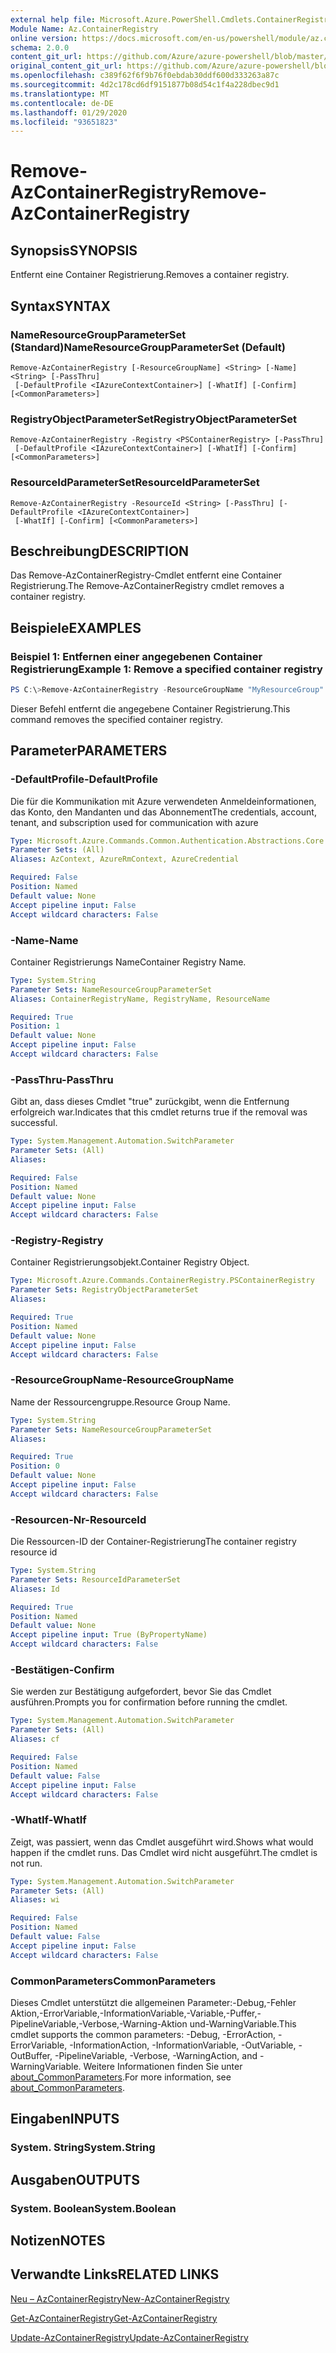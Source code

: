 ```yaml
---
external help file: Microsoft.Azure.PowerShell.Cmdlets.ContainerRegistry.dll-Help.xml
Module Name: Az.ContainerRegistry
online version: https://docs.microsoft.com/en-us/powershell/module/az.containerregistry/remove-azcontainerregistry
schema: 2.0.0
content_git_url: https://github.com/Azure/azure-powershell/blob/master/src/ContainerRegistry/ContainerRegistry/help/Remove-AzContainerRegistry.md
original_content_git_url: https://github.com/Azure/azure-powershell/blob/master/src/ContainerRegistry/ContainerRegistry/help/Remove-AzContainerRegistry.md
ms.openlocfilehash: c389f62f6f9b76f0ebdab30ddf600d333263a87c
ms.sourcegitcommit: 4d2c178cd6df9151877b08d54c1f4a228dbec9d1
ms.translationtype: MT
ms.contentlocale: de-DE
ms.lasthandoff: 01/29/2020
ms.locfileid: "93651823"
---
```

# <span data-ttu-id="f1f43-101">Remove-AzContainerRegistry</span><span class="sxs-lookup"><span data-stu-id="f1f43-101">Remove-AzContainerRegistry</span></span>

## <span data-ttu-id="f1f43-102">Synopsis</span><span class="sxs-lookup"><span data-stu-id="f1f43-102">SYNOPSIS</span></span>
<span data-ttu-id="f1f43-103">Entfernt eine Container Registrierung.</span><span class="sxs-lookup"><span data-stu-id="f1f43-103">Removes a container registry.</span></span>

## <span data-ttu-id="f1f43-104">Syntax</span><span class="sxs-lookup"><span data-stu-id="f1f43-104">SYNTAX</span></span>

### <span data-ttu-id="f1f43-105">NameResourceGroupParameterSet (Standard)</span><span class="sxs-lookup"><span data-stu-id="f1f43-105">NameResourceGroupParameterSet (Default)</span></span>
```
Remove-AzContainerRegistry [-ResourceGroupName] <String> [-Name] <String> [-PassThru]
 [-DefaultProfile <IAzureContextContainer>] [-WhatIf] [-Confirm] [<CommonParameters>]
```

### <span data-ttu-id="f1f43-106">RegistryObjectParameterSet</span><span class="sxs-lookup"><span data-stu-id="f1f43-106">RegistryObjectParameterSet</span></span>
```
Remove-AzContainerRegistry -Registry <PSContainerRegistry> [-PassThru]
 [-DefaultProfile <IAzureContextContainer>] [-WhatIf] [-Confirm] [<CommonParameters>]
```

### <span data-ttu-id="f1f43-107">ResourceIdParameterSet</span><span class="sxs-lookup"><span data-stu-id="f1f43-107">ResourceIdParameterSet</span></span>
```
Remove-AzContainerRegistry -ResourceId <String> [-PassThru] [-DefaultProfile <IAzureContextContainer>]
 [-WhatIf] [-Confirm] [<CommonParameters>]
```

## <span data-ttu-id="f1f43-108">Beschreibung</span><span class="sxs-lookup"><span data-stu-id="f1f43-108">DESCRIPTION</span></span>
<span data-ttu-id="f1f43-109">Das Remove-AzContainerRegistry-Cmdlet entfernt eine Container Registrierung.</span><span class="sxs-lookup"><span data-stu-id="f1f43-109">The Remove-AzContainerRegistry cmdlet removes a container registry.</span></span>

## <span data-ttu-id="f1f43-110">Beispiele</span><span class="sxs-lookup"><span data-stu-id="f1f43-110">EXAMPLES</span></span>

### <span data-ttu-id="f1f43-111">Beispiel 1: Entfernen einer angegebenen Container Registrierung</span><span class="sxs-lookup"><span data-stu-id="f1f43-111">Example 1: Remove a specified container registry</span></span>
```powershell
PS C:\>Remove-AzContainerRegistry -ResourceGroupName "MyResourceGroup" -Name "MyRegistry"
```

<span data-ttu-id="f1f43-112">Dieser Befehl entfernt die angegebene Container Registrierung.</span><span class="sxs-lookup"><span data-stu-id="f1f43-112">This command removes the specified container registry.</span></span>

## <span data-ttu-id="f1f43-113">Parameter</span><span class="sxs-lookup"><span data-stu-id="f1f43-113">PARAMETERS</span></span>

### <span data-ttu-id="f1f43-114">-DefaultProfile</span><span class="sxs-lookup"><span data-stu-id="f1f43-114">-DefaultProfile</span></span>
<span data-ttu-id="f1f43-115">Die für die Kommunikation mit Azure verwendeten Anmeldeinformationen, das Konto, den Mandanten und das Abonnement</span><span class="sxs-lookup"><span data-stu-id="f1f43-115">The credentials, account, tenant, and subscription used for communication with azure</span></span>

```yaml
Type: Microsoft.Azure.Commands.Common.Authentication.Abstractions.Core.IAzureContextContainer
Parameter Sets: (All)
Aliases: AzContext, AzureRmContext, AzureCredential

Required: False
Position: Named
Default value: None
Accept pipeline input: False
Accept wildcard characters: False
```

### <span data-ttu-id="f1f43-116">-Name</span><span class="sxs-lookup"><span data-stu-id="f1f43-116">-Name</span></span>
<span data-ttu-id="f1f43-117">Container Registrierungs Name</span><span class="sxs-lookup"><span data-stu-id="f1f43-117">Container Registry Name.</span></span>

```yaml
Type: System.String
Parameter Sets: NameResourceGroupParameterSet
Aliases: ContainerRegistryName, RegistryName, ResourceName

Required: True
Position: 1
Default value: None
Accept pipeline input: False
Accept wildcard characters: False
```

### <span data-ttu-id="f1f43-118">-PassThru</span><span class="sxs-lookup"><span data-stu-id="f1f43-118">-PassThru</span></span>
<span data-ttu-id="f1f43-119">Gibt an, dass dieses Cmdlet "true" zurückgibt, wenn die Entfernung erfolgreich war.</span><span class="sxs-lookup"><span data-stu-id="f1f43-119">Indicates that this cmdlet returns true if the removal was successful.</span></span>

```yaml
Type: System.Management.Automation.SwitchParameter
Parameter Sets: (All)
Aliases:

Required: False
Position: Named
Default value: None
Accept pipeline input: False
Accept wildcard characters: False
```

### <span data-ttu-id="f1f43-120">-Registry</span><span class="sxs-lookup"><span data-stu-id="f1f43-120">-Registry</span></span>
<span data-ttu-id="f1f43-121">Container Registrierungsobjekt.</span><span class="sxs-lookup"><span data-stu-id="f1f43-121">Container Registry Object.</span></span>

```yaml
Type: Microsoft.Azure.Commands.ContainerRegistry.PSContainerRegistry
Parameter Sets: RegistryObjectParameterSet
Aliases:

Required: True
Position: Named
Default value: None
Accept pipeline input: False
Accept wildcard characters: False
```

### <span data-ttu-id="f1f43-122">-ResourceGroupName</span><span class="sxs-lookup"><span data-stu-id="f1f43-122">-ResourceGroupName</span></span>
<span data-ttu-id="f1f43-123">Name der Ressourcengruppe.</span><span class="sxs-lookup"><span data-stu-id="f1f43-123">Resource Group Name.</span></span>

```yaml
Type: System.String
Parameter Sets: NameResourceGroupParameterSet
Aliases:

Required: True
Position: 0
Default value: None
Accept pipeline input: False
Accept wildcard characters: False
```

### <span data-ttu-id="f1f43-124">-Resourcen-Nr</span><span class="sxs-lookup"><span data-stu-id="f1f43-124">-ResourceId</span></span>
<span data-ttu-id="f1f43-125">Die Ressourcen-ID der Container-Registrierung</span><span class="sxs-lookup"><span data-stu-id="f1f43-125">The container registry resource id</span></span>

```yaml
Type: System.String
Parameter Sets: ResourceIdParameterSet
Aliases: Id

Required: True
Position: Named
Default value: None
Accept pipeline input: True (ByPropertyName)
Accept wildcard characters: False
```

### <span data-ttu-id="f1f43-126">-Bestätigen</span><span class="sxs-lookup"><span data-stu-id="f1f43-126">-Confirm</span></span>
<span data-ttu-id="f1f43-127">Sie werden zur Bestätigung aufgefordert, bevor Sie das Cmdlet ausführen.</span><span class="sxs-lookup"><span data-stu-id="f1f43-127">Prompts you for confirmation before running the cmdlet.</span></span>

```yaml
Type: System.Management.Automation.SwitchParameter
Parameter Sets: (All)
Aliases: cf

Required: False
Position: Named
Default value: False
Accept pipeline input: False
Accept wildcard characters: False
```

### <span data-ttu-id="f1f43-128">-WhatIf</span><span class="sxs-lookup"><span data-stu-id="f1f43-128">-WhatIf</span></span>
<span data-ttu-id="f1f43-129">Zeigt, was passiert, wenn das Cmdlet ausgeführt wird.</span><span class="sxs-lookup"><span data-stu-id="f1f43-129">Shows what would happen if the cmdlet runs.</span></span>
<span data-ttu-id="f1f43-130">Das Cmdlet wird nicht ausgeführt.</span><span class="sxs-lookup"><span data-stu-id="f1f43-130">The cmdlet is not run.</span></span>

```yaml
Type: System.Management.Automation.SwitchParameter
Parameter Sets: (All)
Aliases: wi

Required: False
Position: Named
Default value: False
Accept pipeline input: False
Accept wildcard characters: False
```

### <span data-ttu-id="f1f43-131">CommonParameters</span><span class="sxs-lookup"><span data-stu-id="f1f43-131">CommonParameters</span></span>
<span data-ttu-id="f1f43-132">Dieses Cmdlet unterstützt die allgemeinen Parameter:-Debug,-Fehler Aktion,-ErrorVariable,-InformationVariable,-Variable,-Puffer,-PipelineVariable,-Verbose,-Warning-Aktion und-WarningVariable.</span><span class="sxs-lookup"><span data-stu-id="f1f43-132">This cmdlet supports the common parameters: -Debug, -ErrorAction, -ErrorVariable, -InformationAction, -InformationVariable, -OutVariable, -OutBuffer, -PipelineVariable, -Verbose, -WarningAction, and -WarningVariable.</span></span> <span data-ttu-id="f1f43-133">Weitere Informationen finden Sie unter [about_CommonParameters](https://go.microsoft.com/fwlink/?LinkID=113216).</span><span class="sxs-lookup"><span data-stu-id="f1f43-133">For more information, see [about_CommonParameters](https://go.microsoft.com/fwlink/?LinkID=113216).</span></span>

## <span data-ttu-id="f1f43-134">Eingaben</span><span class="sxs-lookup"><span data-stu-id="f1f43-134">INPUTS</span></span>

### <span data-ttu-id="f1f43-135">System. String</span><span class="sxs-lookup"><span data-stu-id="f1f43-135">System.String</span></span>

## <span data-ttu-id="f1f43-136">Ausgaben</span><span class="sxs-lookup"><span data-stu-id="f1f43-136">OUTPUTS</span></span>

### <span data-ttu-id="f1f43-137">System. Boolean</span><span class="sxs-lookup"><span data-stu-id="f1f43-137">System.Boolean</span></span>

## <span data-ttu-id="f1f43-138">Notizen</span><span class="sxs-lookup"><span data-stu-id="f1f43-138">NOTES</span></span>

## <span data-ttu-id="f1f43-139">Verwandte Links</span><span class="sxs-lookup"><span data-stu-id="f1f43-139">RELATED LINKS</span></span>

[<span data-ttu-id="f1f43-140">Neu – AzContainerRegistry</span><span class="sxs-lookup"><span data-stu-id="f1f43-140">New-AzContainerRegistry</span></span>]()

[<span data-ttu-id="f1f43-141">Get-AzContainerRegistry</span><span class="sxs-lookup"><span data-stu-id="f1f43-141">Get-AzContainerRegistry</span></span>]()

[<span data-ttu-id="f1f43-142">Update-AzContainerRegistry</span><span class="sxs-lookup"><span data-stu-id="f1f43-142">Update-AzContainerRegistry</span></span>]()

